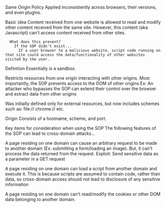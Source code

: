 Same Origin Policy
  Applied inconsistently across browsers, their versions, and even plugins.

  Basic idea
    Content received from one website is allowed to read and modify other content received from the same site.
      However, this content (aka Javascript) can't access content received from other sites.

      What does this prevent?
        If the SOP didn't exist...
          If a user browser to a malicious website, script code running on that site could access the data/functionality of other websites visited by the user.


Definition
  Essentially is a sandbox.

  Restricts resources from one origin interacting with other origins.
    Most importantly, the SOP prevents access to the DOM of other origins
     Ex: An attacker who bypasses the SOP can extend their control over the browser and extract data from other origins

  Was initially defined only for external resources, but now includes schemes such as:
    file://
    chrome://
    etc.

  Origin
    Consists of a hostname, scheme, and port.

Key items for consideration when using the SOP
  The following features of the SOP can lead to cross-domain attacks...
    
  A page residing on one domain can cause an arbitrary request to be made to another domain (Ex: submitting a form/loading an image).  But, it can't process the data returned from the request.
    Exploit: Send sensitive data as a parameter in a GET request

  A page residing on one domain can load a script from another domain and execute it.
    This is because scripts are assumed to contain code, rather than data, so cross-domain access should not lead to disclosure of any sensitive information

  A page residing on one domain can't read/modify the cookies or other DOM data belonging to another domain.





